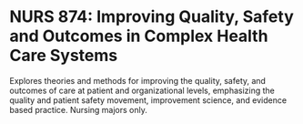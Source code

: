 # NURS 874: Improving Quality, Safety and Outcomes in Complex Health Care Systems

Explores theories and methods for improving the quality, safety, and outcomes of care at patient and organizational levels, emphasizing the quality and patient safety movement, improvement science, and evidence based practice. Nursing majors only.